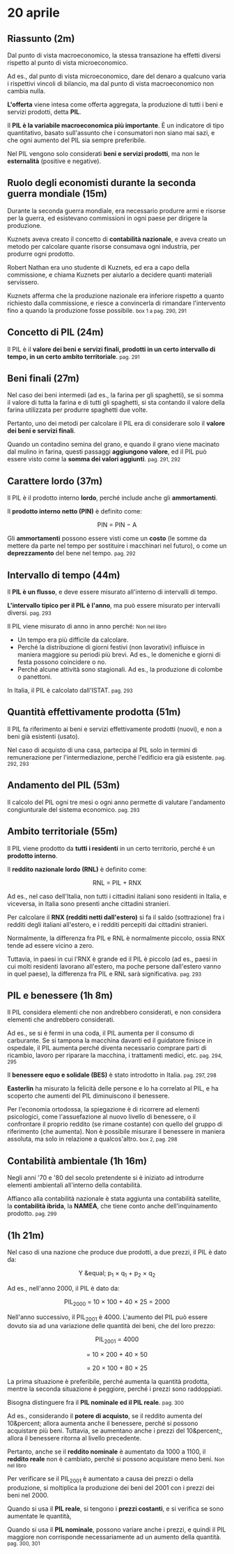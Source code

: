 # 20 aprile

## Riassunto (2m)

Dal punto di vista macroeconomico, la stessa transazione ha effetti diversi rispetto al punto di vista microeconomico.

Ad es., dal punto di vista microeconomico, dare del denaro a qualcuno varia i rispettivi vincoli di bilancio, ma dal punto di vista macroeconomico non cambia nulla.

**L'offerta** viene intesa come offerta aggregata, la produzione di tutti i beni e servizi prodotti, detta **PIL**.

Il **PIL è la variabile macroeconomica più importante**.
È un indicatore di tipo quantitativo, basato sull'assunto che i consumatori non siano mai sazi, e che ogni aumento del PIL sia sempre preferibile.

Nel PIL vengono solo considerati **beni e servizi prodotti**, ma non le **esternalità** (positive e negative).

## Ruolo degli economisti durante la seconda guerra mondiale (15m)

Durante la seconda guerra mondiale, era necessario produrre armi e risorse per la guerra, ed esistevano commissioni in ogni paese per dirigere la produzione.

Kuznets aveva creato il concetto di **contabilità nazionale**, e aveva creato un metodo per calcolare quante risorse consumava ogni industria, per produrre ogni prodotto.

Robert Nathan era uno studente di Kuznets, ed era a capo della commissione, e chiama Kuznets per aiutarlo a decidere quanti materiali servissero.

Kuznets afferma che la produzione nazionale era inferiore rispetto a quanto richiesto dalla commissione, e riesce a convincerla di rimandare l'intervento fino a quando la produzione fosse possibile.
<small>box 1 a pag. 290, 291</small>

## Concetto di PIL (24m)

Il PIL è il **valore dei beni e servizi finali, prodotti in un certo intervallo di tempo, in un certo ambito territoriale**.
<small>pag. 291</small>

## Beni finali (27m)

Nel caso dei beni intermedi (ad es., la farina per gli spaghetti), se si somma il valore di tutta la farina e di tutti gli spaghetti, si sta contando il valore della farina utilizzata per produrre spaghetti due volte.

Pertanto, uno dei metodi per calcolare il PIL era di considerare solo il **valore dei beni e servizi finali**.

Quando un contadino semina del grano, e quando il grano viene macinato dal mulino in farina, questi passaggi **aggiungono valore**, ed il PIL può essere visto come la **somma dei valori aggiunti**.
<small>pag. 291, 292</small>

## Carattere lordo (37m)

Il PIL è il prodotto interno **lordo**, perché include anche gli **ammortamenti**.

Il **prodotto interno netto (PIN)** è definito come:

<center>
PIN &equals; PIN &minus; A
</center>

Gli **ammortamenti** possono essere visti come un **costo** (le somme da mettere da parte nel tempo per sostituire i macchinari nel futuro), o come un **deprezzamento** del bene nel tempo.
<small>pag. 292</small>

## Intervallo di tempo (44m)

Il **PIL è un flusso**, e deve essere misurato all'interno di intervalli di tempo.

**L'intervallo tipico per il PIL è l'anno**, ma può essere misurato per intervalli diversi.
<small>pag. 293</small>

Il PIL viene misurato di anno in anno perché:
<small>Non nel libro</small>

* Un tempo era più difficile da calcolare.
* Perché la distribuzione di giorni festivi (non lavorativi) influisce in maniera maggiore su periodi più brevi. Ad es., le domeniche e giorni di festa possono coincidere o no.
* Perché alcune attività sono stagionali. Ad es., la produzione di colombe o panettoni.

In Italia, il PIL è calcolato dall'ISTAT.
<small>pag. 293</small>

## Quantità effettivamente prodotta (51m)

Il PIL fa riferimento ai beni e servizi effettivamente prodotti (nuovi), e non a beni già esistenti (usato).

Nel caso di acquisto di una casa, partecipa al PIL solo in termini di remunerazione per l'intermediazione, perché l'edificio era già esistente.
<small>pag. 292, 293</small>

## Andamento del PIL (53m)

Il calcolo del PIL ogni tre mesi o ogni anno permette di valutare l'andamento congiunturale del sistema economico.
<small>pag. 293</small>

## Ambito territoriale (55m)

Il PIL viene prodotto da **tutti i residenti** in un certo territorio, perché è un **prodotto interno**.

Il **reddito nazionale lordo (RNL)** è definito come:

<center>
RNL &equals; PIL &plus; RNX
</center>

Ad es., nel caso dell'Italia, non tutti i cittadini italiani sono residenti in Italia, e viceversa, in Italia sono presenti anche cittadini stranieri.

Per calcolare il **RNX (redditi netti dall'estero)** si fa il saldo (sottrazione) fra i redditi degli italiani all'estero, e i redditi percepiti dai cittadini stranieri.

Normalmente, la differenza fra PIL e RNL è normalmente piccolo, ossia RNX tende ad essere vicino a zero.

Tuttavia, in paesi in cui l'RNX è grande ed il PIL è piccolo (ad es., paesi in cui molti residenti lavorano all'estero, ma poche persone dall'estero vanno in quel paese), la differenza fra PIL e RNL sarà significativa.
<small>pag. 293</small>

## PIL e benessere (1h 8m)

Il PIL considera elementi che non andrebbero considerati, e non considera elementi che andrebbero considerati.

Ad es., se si è fermi in una coda, il PIL aumenta per il consumo di carburante.
Se si tampona la macchina davanti ed il guidatore finisce in ospedale, il PIL aumenta perché diventa necessario comprare parti di ricambio, lavoro per riparare la macchina, i trattamenti medici, etc.
<small>pag. 294, 295</small>

Il **benessere equo e solidale (BES)** è stato introdotto in Italia.
<small>pag. 297, 298</small>

**Easterlin** ha misurato la felicità delle persone e lo ha correlato al PIL, e ha scoperto che aumenti del PIL diminuiscono il benessere.

Per l'economia ortodossa, la spiegazione è di ricorrere ad elementi psicologici, come l'assuefazione al nuovo livello di benessere, o il confrontare il proprio reddito (se rimane costante) con quello del gruppo di riferimento (che aumenta).
Non è possibile misurare il benessere in maniera assoluta, ma solo in relazione a qualcos'altro.
<small>box 2, pag. 298</small>

## Contabilità ambientale (1h 16m)

Negli anni '70 e '80 del secolo pretendente si è iniziato ad introdurre elementi ambientali all'interno della contabilità.

Affianco alla contabilità nazionale è stata aggiunta una contabilità satellite, la **contabilità ibrida**, la **NAMEA**, che tiene conto anche dell'inquinamento prodotto.
<small>pag. 299</small>

## (1h 21m)

Nel caso di una nazione che produce due prodotti, a due prezzi, il PIL è dato da:

<center>
Y &equal;
p<sub>1</sub> &times; q<sub>1</sub>
&plus; 
p<sub>2</sub> &times; q<sub>2</sub>
</center>

Ad es., nell'anno 2000, il PIL è dato da:

<center>
PIL<sub>2000</sub>
&equals; 10 &times; 100 &plus; 40 &times; 25
&equals; 2000
</center>

Nell'anno successivo, il PIL<sub>2001</sub> è 4000.
L'aumento del PIL può essere dovuto sia ad una variazione delle quantità dei beni, che del loro prezzo:

<center>
PIL<sub>2001</sub>
&equals; 4000

&equals; 10 &times; 200 &plus; 40 &times; 50

&equals; 20 &times; 100 &plus; 80 &times; 25
</center>

La prima situazione è preferibile, perché aumenta la quantità prodotta, mentre la seconda situazione è peggiore, perché i prezzi sono raddoppiati.

Bisogna distinguere fra il **PIL nominale ed il PIL reale**.
<small>pag. 300</small>

Ad es., considerando il **potere di acquisto**, se il reddito aumenta del 10&percent; allora aumenta anche il benessere, perché si possono acquistare più beni.
Tuttavia, se aumentano anche i prezzi del 10&percent;, allora il benessere ritorna al livello precedente.

Pertanto, anche se il **reddito nominale** è aumentato da 1000 a 1100, il **reddito reale** non è cambiato, perché si possono acquistare meno beni.
<small>Non nel libro</small>

Per verificare se il PIL<sub>2001</sub> è aumentato a causa dei prezzi o della produzione, si moltiplica la produzione dei beni del 2001 con i prezzi dei beni nel 2000.

Quando si usa il **PIL reale**, si tengono i **prezzi costanti**, e si verifica se sono aumentate le quantità,

Quando si usa il **PIL nominale**, possono variare anche i prezzi, e quindi il PIL maggiore non corrisponde necessariamente ad un aumento della quantità.
<small>pag. 300, 301</small>

<!--
vim: spell:spelllang=it
-->
